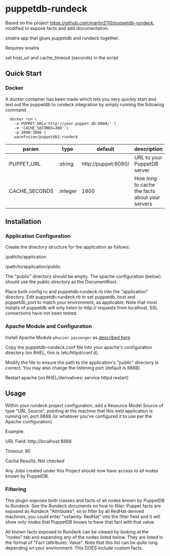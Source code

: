 # puppetdb-rundeck

Based on the project https://github.com/martin2110/puppetdb-rundeck, modified to expose facts and add documentation.

sinatra app that glues puppetdb and rundeck together.

Requires sinatra

set host_url and cache_timeout (seconds) in the script

## Quick Start


### Docker

A docker container has been made which lets you very quickly start and test
out the puppetdb to rundeck integration by simply running the following command.

```
  docker run \
    -e PUPPET_URL='http://your.puppet.db:8080/' \
    -e 'CACHE_SECONDS=300' \
    -p 3000:3000 \
    warmfusion/puppetdb2-rundeck
```

|param|type|default|description|
|----|----|----|---|
|:PUPPET_URL|:string| http://puppet:8080/ | URL to your PuppetDB server |
|:CACHE_SECONDS|:integer|1800| How long to cache the facts about your servers |


## Installation

### Application Configuration

Create the directory structure for the application as follows:

/path/to/application

/path/to/application/public

The "public" directory should be empty.  The apache configuration (below) should use the public directory as the DocumentRoot.

Place both config.ru and puppetdb-rundeck.rb into the "application" directory. Edit puppetdb-rundeck.rb to set puppetdb_host and puppetdb_port to match your environment, as applicable.  Note that most installs of puppetdb will only listen to http:// requests from localhost.  SSL connections have not been tested.

### Apache Module and Configuration

Install Apache Module `phusion passenger` as [described here](http://recipes.sinatrarb.com/p/deployment/apache_with_passenger)

Copy the puppetdb-rundeck.conf file into your apache's configuration directory (on RHEL, this is /etc/httpd/conf.d).

Modify the file to ensure the path to the application's "public" directory is correct.  You may also change the listening port (default is 8888).

Restart apache (on RHEL/derivatives: service httpd restart)

## Usage

Within your rundeck project configuration, add a Resource Model Source of type "URL Source", pointing at the machine that this web application is running on, port 8888 (or whatever you've configured it to use per the Apache configuration)

Example:

URL Field: http://localhost:8888

Timeout: 90

Cache Results: Not checked

Any Jobs created under this Project should now have access to all nodes known by PuppetDB.

### Filtering

This plugin exposes both classes and facts of all nodes known by PuppetDB to Rundeck.  See the Rundeck documents on how to filter.  Puppet facts are exposed as Rundeck "Attributes", so to filter by all RedHat-derived machines, you could enter "osfamily: RedHat" into the filter field and it will show only nodes that PuppetDB knows to have that fact with that value.

All known facts exposed to Rundeck can be viewed by looking at the "nodes" tab and expanding any of the nodes listed below.  They are listed in the format of "Fact (attribute): Value".  Note that this list can be quite long depending on your environment.  This DOES include custom facts.
